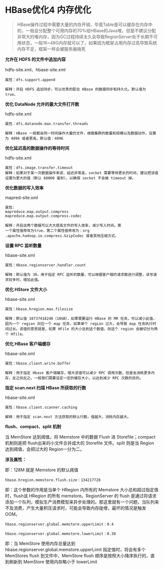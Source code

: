 # HBase优化4 内存优化

> HBase操作过程中需要大量的内存开销，毕竟Table是可以缓存在内存中的，一般会分配整个可用内存的70%给HBase的Java堆，但是不建议分配非常大的堆内存，因为GC过程持续太久会导致RegionServer处于长期不可用状态，一般16~48G内存就可以了，如果因为框架占用内存过高导致系统内存不足，框架一样会被服务器拖死



**允许在 HDFS 的文件中追加内容**

hdfs-site.xml、hbase-site.xml

```
属性：dfs.support.append

解释：开启 HDFS 追加同步，可以优秀的配合 HBase 的数据同步和持久化。默认值为 true。 
```



**优化 DataNode 允许的最大文件打开数**

hdfs-site.xml

```
属性：dfs.datanode.max.transfer.threads

解释：HBase 一般都会同一时间操作大量的文件，根据集群的数量和规模以及数据动作，设置为 4096 或者更高。默认值：4096
```

**优化延迟高的数据操作的等待时间**

hdfs-site.xml

```
属性：dfs.image.transfer.timeout
解释：如果对于某一次数据操作来讲，延迟非常高，socket 需要等待更长的时间，建议把该值设置为更大的值（默认 60000 毫秒），以确保 socket 不会被 timeout 掉。
```



**优化数据的写入效率**

mapred-site.xml

```
属性:
mapreduce.map.output.compress
mapreduce.map.output.compress.codec

解释：开启这两个数据可以大大提高文件的写入效率，减少写入时间。第
一个属性值修改为true，第二个属性值修改为：org
.apache.hadoop.io.compress.GzipCodec 或者其他压缩方式。
```



**设置 RPC 监听数量**

hbase-site.xml

```
属性：Hbase.regionserver.handler.count

解释：默认值为 30，用于指定 RPC 监听的数量，可以根据客户端的请求数进行调整，读写请求较多时，增加此值。
```



**优化 HStore 文件大小**

hbase-site.xml

```
属性：hbase.hregion.max.filesize

解释：默认值 10737418240（10GB），如果需要运行 HBase 的 MR 任务，可以减小此值，因为一个 region 对应一个 map 任务，如果单个 region 过大，会导致 map 任务执行时间过长。该值的意思就是，如果 HFile 的大小达到这个数值，则这个 region 会被切分为两个 Hfile。
```



**优化 HBase 客户端缓存**

hbase-site.xml

```
属性：hbase.client.write.buffer

解释：用于指定 Hbase 客户端缓存，增大该值可以减少 RPC 调用次数，但是会消耗更多内存，反之则反之。一般我们需要设定一定的缓存大小，以达到减少 RPC 次数的目的。
```



**指定 scan.next 扫描 HBase 所获取的行数**

hbase-site.xml

```
属性：hbase.client.scanner.caching

解释：用于指定 scan.next 方法获取的默认行数，值越大，消耗内存越大。
```



**flush、compact、split 机制**

当 MemStore 达到阈值，将 Memstore 中的数据 Flush 进 Storefile；compact 机制则是把 flush出来的小文件合并成大的 Storefile 文件。split 则是当 Region 达到阈值，会把过大的 Region一分为二。

**涉及属性：**

即：128M 就是 Memstore 的默认阈值

```
hbase.hregion.memstore.flush.size：134217728
```

即：这个参数的作用是当单个 HRegion 内所有的 Memstore 大小总和超过指定值时，flush该 HRegion 的所有 memstore。RegionServer 的 flush 是通过将请求添加一个队列，模拟生产消费模型来异步处理的。那这里就有一个问题，当队列来不及消费，产生大量积压请求时，可能会导致内存陡增，最坏的情况是触发 OOM。 

```
hbase.regionserver.global.memstore.upperLimit：0.4

hbase.regionserver.global.memstore.lowerLimit：0.38
```

即：当 MemStore 使用内存总量达到hbase.regionserver.global.memstore.upperLimit 指定值时，将会有多个 MemStores flush 到文件中，MemStore flush 顺序是按照大小降序执行的，直到刷新到 MemStore 使用内存略小于 lowerLimit